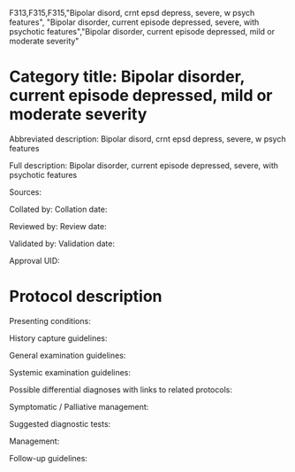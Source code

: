 F313,F315,F315,"Bipolar disord, crnt epsd depress, severe, w psych features", "Bipolar disorder, current episode depressed, severe, with psychotic features","Bipolar disorder, current episode depressed, mild or moderate severity"
# Category title: Bipolar disorder, current episode depressed, mild or moderate severity

Abbreviated description: Bipolar disord, crnt epsd depress, severe, w psych features

Full description: Bipolar disorder, current episode depressed, severe, with psychotic features

Sources:

Collated by:
Collation date:

Reviewed by:
Review date:

Validated by:
Validation date:

Approval UID:

# Protocol description

Presenting conditions:

History capture guidelines:

General examination guidelines:

Systemic examination guidelines:

Possible differential diagnoses with links to related protocols:

Symptomatic / Palliative management:

Suggested diagnostic tests:

Management:

Follow-up guidelines:
